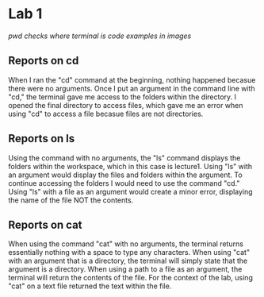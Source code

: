 # Lab 1

*pwd checks where terminal is*
*code examples in images*

## Reports on cd
  When I ran the "cd" command at the beginning, nothing happened becasue there were no arguments. Once I put an argument in the command line with "cd," the terminal gave me access to the folders within the directory. I opened the final directory to access files, which gave me an error when using "cd" to access a file becasue files are not directories. 
     
## Reports on ls 
  Using the command with no arguments, the "ls" command displays the folders within the workspace, which in this case is lecture1. Using "ls" with an argument would display the files and folders within the argument. To continue accessing the folders I would need to use the command "cd." Using "ls" with a file as an argument would create a minor error, displaying the name of the file NOT the contents.

## Reports on cat
  When using the command "cat" with no arguments, the terminal returns essentially nothing with a space to type any characters. When using "cat" with an argument that is a directory, the terminal will simply state that the argument is a directory. When using a path to a file as an argument, the terminal will return the contents of the file. For the context of the lab, using "cat" on a text file returned the text within the file. 
  
  
